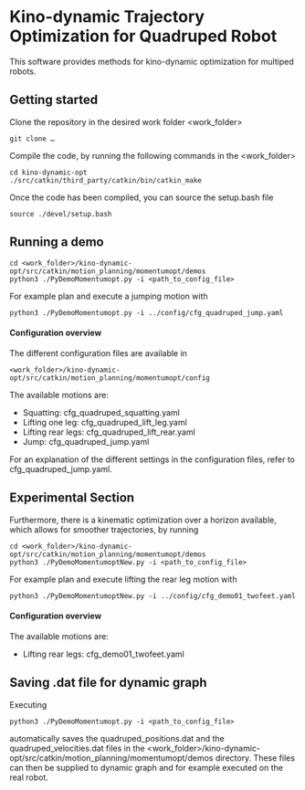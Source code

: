 # Kino-dynamic Trajectory Optimization for Quadruped Robot

This software provides methods for kino-dynamic optimization for multiped robots.

## Getting started
Clone the repository in the desired work folder <work_folder>
```
git clone …
```

Compile the code, by running the following commands in the <work_folder>
```
cd kino-dynamic-opt
./src/catkin/third_party/catkin/bin/catkin_make
```

Once the code has been compiled, you can source the setup.bash file
```
source ./devel/setup.bash
```

## Running a demo 
```
cd <work_folder>/kino-dynamic-opt/src/catkin/motion_planning/momentumopt/demos
python3 ./PyDemoMomentumopt.py -i <path_to_config_file>
```
For example plan and execute a jumping motion with
```
python3 ./PyDemoMomentumopt.py -i ../config/cfg_quadruped_jump.yaml
```

#### Configuration overview
The different configuration files are available in 
```
<work_folder>/kino-dynamic-opt/src/catkin/motion_planning/momentumopt/config
```
The available motions are:
* Squatting: cfg_quadruped_squatting.yaml
* Lifting one leg: cfg_quadruped_lift_leg.yaml
* Lifting rear legs: cfg_quadruped_lift_rear.yaml
* Jump: cfg_quadruped_jump.yaml

For an explanation of the different settings in the configuration files, refer to cfg_quadruped_jump.yaml.

## Experimental Section
Furthermore, there is a kinematic optimization over a horizon available, which allows for smoother trajectories, by running
```
cd <work_folder>/kino-dynamic-opt/src/catkin/motion_planning/momentumopt/demos
python3 ./PyDemoMomentumoptNew.py -i <path_to_config_file>
```
For example plan and execute lifting the rear leg motion with
```
python3 ./PyDemoMomentumoptNew.py -i ../config/cfg_demo01_twofeet.yaml
```
#### Configuration overview
The available motions are:
* Lifting rear legs: cfg_demo01_twofeet.yaml

## Saving .dat file for dynamic graph

Executing 
```
python3 ./PyDemoMomentumopt.py -i <path_to_config_file>
```
automatically saves the quadruped_positions.dat and the quadruped_velocities.dat files in the <work_folder>/kino-dynamic-opt/src/catkin/motion_planning/momentumopt/demos directory. These files can then be supplied to dynamic graph and for example executed on the real robot.  